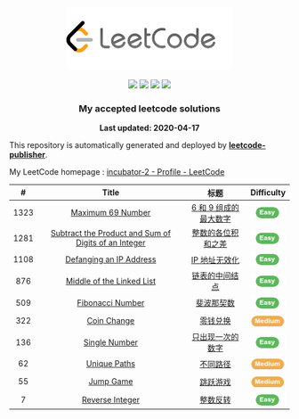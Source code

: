 <p align="center"><img width="300" src="img/leetcode.png"></p>
<p align="center">
    <img src="https://img.shields.io/badge/10/1600-Solved/Total-blue.svg">
    <img src="https://img.shields.io/badge/Easy-7-green.svg">
    <img src="https://img.shields.io/badge/Medium-3-orange.svg">
    <img src="https://img.shields.io/badge/Hard-0-red.svg">
</p>
<h3 align="center">My accepted leetcode solutions</h3>
<p align="center">
    <b>Last updated: 2020-04-17</b>
    <br>
</p>

<!--Please keep this line to let more users know about this tool. Thank you for your support.-->
This repository is automatically generated and deployed by [**leetcode-publisher**](https://github.com/jlice/leetcode-publisher).

My LeetCode homepage : [incubator-2 - Profile - LeetCode](https://leetcode-cn.com/incubator-2/)

|  #  | Title |  标题  | Difficulty |
|:---:|:-----:|:-----:|:----------:|
|1323 | [Maximum 69 Number](problems/1323-maximum-69-number.md) | [6 和 9 组成的最大数字](problems/1323-maximum-69-number.md) | ![](img/easy.png) |
|1281 | [Subtract the Product and Sum of Digits of an Integer](problems/1281-subtract-the-product-and-sum-of-digits-of-an-integer.md) | [整数的各位积和之差](problems/1281-subtract-the-product-and-sum-of-digits-of-an-integer.md) | ![](img/easy.png) |
|1108 | [Defanging an IP Address](problems/1108-defanging-an-ip-address.md) | [IP 地址无效化](problems/1108-defanging-an-ip-address.md) | ![](img/easy.png) |
|876 | [Middle of the Linked List](problems/876-middle-of-the-linked-list.md) | [链表的中间结点](problems/876-middle-of-the-linked-list.md) | ![](img/easy.png) |
|509 | [Fibonacci Number](problems/509-fibonacci-number.md) | [斐波那契数](problems/509-fibonacci-number.md) | ![](img/easy.png) |
|322 | [Coin Change](problems/322-coin-change.md) | [零钱兑换](problems/322-coin-change.md) | ![](img/medium.png) |
|136 | [Single Number](problems/136-single-number.md) | [只出现一次的数字](problems/136-single-number.md) | ![](img/easy.png) |
|62 | [Unique Paths](problems/62-unique-paths.md) | [不同路径](problems/62-unique-paths.md) | ![](img/medium.png) |
|55 | [Jump Game](problems/55-jump-game.md) | [跳跃游戏](problems/55-jump-game.md) | ![](img/medium.png) |
|7 | [Reverse Integer](problems/7-reverse-integer.md) | [整数反转](problems/7-reverse-integer.md) | ![](img/easy.png) |
